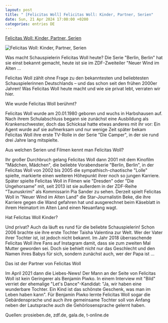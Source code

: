 ```yaml
---
layout: post
title: " [Felicitas Woll] Felicitas Woll: Kinder, Partner, Serien"
date: Sun, 21 Apr 2024 17:00:00 +0200
categories: entries DE
---
```

[Felicitas Woll: Kinder, Partner, Serien](https://www.fuersie.de/unterhaltung/felicitas-woll-kinder-partner-serien-14943.html)

![Felicitas Woll: Kinder, Partner, Serien](https://www.fuersie.de/sites/default/files/styles/facebook/public/2024-04/felicitas-woll.jpg?itok=YHGekgBU)

Was macht Schauspielerin Felicitas Woll heute? Die Serie "Berlin, Berlin" hat sie einst bekannt gemacht, heute ist sie im ZDF-Zweiteiler "Neuer Wind im Alten ...

Felicitas Woll zählt ohne Frage zu den bekanntesten und beliebtesten Schauspielerinnen Deutschlands – und das schon seit den frühen 2000er Jahren! Was Felicitas Woll heute macht und wie sie privat lebt, verraten wir hier.

Wie wurde Felicitas Woll berühmt?

Felicitas Woll wurde am 20.01.1980 geboren und wuchs in Harbshausen auf. Nach ihrem Schulabschluss begann sie zunächst eine Ausbildung als Krankenschwester, doch das Schicksal hatte etwas anderes mit ihr vor: Ein Agent wurde auf sie aufmerksam und nur wenige Zeit später bekam Felicitas Woll ihre erste TV-Rolle in der Serie "Die Camper", in der sie rund drei Jahre lang mitspielte.

Aus welchen Serien und Filmen kennt man Felicitas Woll?

Ihr großer Durchbruch gelang Felicitas Woll dann 2001 mit dem Kinofilm "Mädchen, Mädchen", die beliebte Vorabendserie "Berlin, Berlin", in der Felicitas Woll von 2002 bis 2005 die sympathisch-chaotische "Lolle" spielte, markierte einen weiteren Höhepunkt ihrer noch so jungen Karriere. Später spielte Felicitas Woll in Filmen wie "Dresden" oder "Die Ungehorsame" mit, seit 2013 ist sie außerdem in der ZDF-Reihe "Taunuskrimi" als Kommissarin Pia Sander zu sehen. Derzeit spielt Felicitas Woll in "Neuer Wind im Alten Land" die Star-Journalistin Beke, die ihre Karriere gegen die Wand gefahren hat und ausgerechnet beim Käseblatt in ihrem Heimatort im Alten Land einen Neuanfang wagt.

Hat Felicitas Woll Kinder?

Und privat? Auch da läuft es rund für die beliebte Schauspielerin! Schon 2006 brachte sie ihre erste Tochter Taisha Valentina zur Welt. Wer der Vater ihrer Tochter ist, ist jedoch nicht bekannt. Im Jahr 2018 überraschende Felicitas Woll ihre Fans auf Instagram damit, dass sie zum zweiten Mal Mutter geworden sei. Doch sie behielt nicht nur das Geschlecht und den Namen ihres Babys für sich, sondern zunächst auch, wer der Papa ist …

Das ist der Partner von Felicitas Woll

Im April 2021 dann die Liebes-News! Der Mann an der Seite von Felicitas Woll ist kein Geringerer als Benjamin Piwko. In einem Interview mit "Bild" verriet der ehemalige "Let's Dance"-Kandidat: "Ja, wir haben eine wunderbare Tochter. Ein Kind ist das schönste Geschenk, was man im Leben haben kann". Für Benjamin Piwko lernte Felicitas Woll sogar die Gebärdensprache und auch ihre gemeinsame Tochter soll von Anfang neben der Lautsprache auch die Gehörlosensprache gelernt haben.

Quellen: prosieben.de, zdf.de, gala.de, t-online.de

